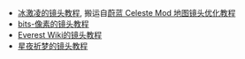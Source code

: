 * [冰激凌的镜头教程](https://wiki.biligame.com/celeste/%E9%95%9C%E5%A4%B4), 搬运自[蔚蓝 Celeste Mod 地图镜头优化教程](https://www.bilibili.com/read/cv21284247)
* [bits-像素的镜头教程](https://www.bilibili.com/read/cv36067734)
* [Everest Wiki的镜头教程](https://github.com/EverestAPI/Resources/wiki/Camera)
* [星夜祈梦的镜头教程](https://www.bilibili.com/video/av113689092953564)
